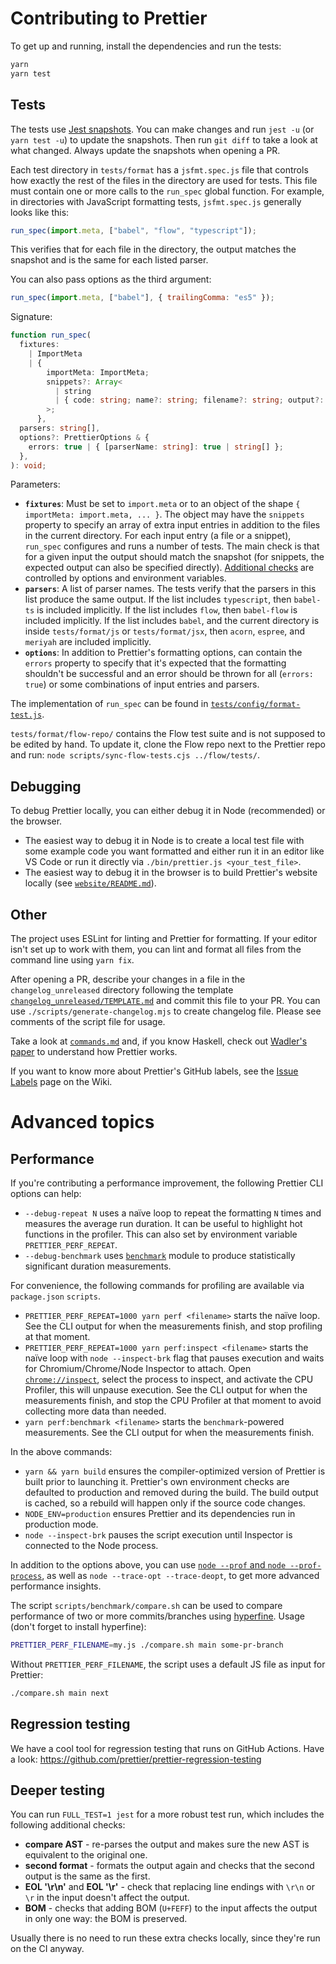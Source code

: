 # Contributing to Prettier

To get up and running, install the dependencies and run the tests:

```bash
yarn
yarn test
```

## Tests

The tests use [Jest snapshots](https://facebook.github.io/jest/docs/en/snapshot-testing.html). You can make changes and run `jest -u` (or `yarn test -u`) to update the snapshots. Then run `git diff` to take a look at what changed. Always update the snapshots when opening a PR.

Each test directory in `tests/format` has a `jsfmt.spec.js` file that controls how exactly the rest of the files in the directory are used for tests. This file must contain one or more calls to the `run_spec` global function. For example, in directories with JavaScript formatting tests, `jsfmt.spec.js` generally looks like this:

```js
run_spec(import.meta, ["babel", "flow", "typescript"]);
```

This verifies that for each file in the directory, the output matches the snapshot and is the same for each listed parser.

You can also pass options as the third argument:

```js
run_spec(import.meta, ["babel"], { trailingComma: "es5" });
```

Signature:

```ts
function run_spec(
  fixtures:
    | ImportMeta
    | {
        importMeta: ImportMeta;
        snippets?: Array<
          | string
          | { code: string; name?: string; filename?: string; output?: string }
        >;
      },
  parsers: string[],
  options?: PrettierOptions & {
    errors: true | { [parserName: string]: true | string[] };
  },
): void;
```

Parameters:

- **`fixtures`**: Must be set to `import.meta` or to an object of the shape `{ importMeta: import.meta, ... }`. The object may have the `snippets` property to specify an array of extra input entries in addition to the files in the current directory. For each input entry (a file or a snippet), `run_spec` configures and runs a number of tests. The main check is that for a given input the output should match the snapshot (for snippets, the expected output can also be specified directly). [Additional checks](#deeper-testing) are controlled by options and environment variables.
- **`parsers`**: A list of parser names. The tests verify that the parsers in this list produce the same output. If the list includes `typescript`, then `babel-ts` is included implicitly. If the list includes `flow`, then `babel-flow` is included implicitly. If the list includes `babel`, and the current directory is inside `tests/format/js` or `tests/format/jsx`, then `acorn`, `espree`, and `meriyah` are included implicitly.
- **`options`**: In addition to Prettier's formatting options, can contain the `errors` property to specify that it's expected that the formatting shouldn't be successful and an error should be thrown for all (`errors: true`) or some combinations of input entries and parsers.

The implementation of `run_spec` can be found in [`tests/config/format-test.js`](tests/config/format-test.js).

`tests/format/flow-repo/` contains the Flow test suite and is not supposed to be edited by hand. To update it, clone the Flow repo next to the Prettier repo and run: `node scripts/sync-flow-tests.cjs ../flow/tests/`.

## Debugging

To debug Prettier locally, you can either debug it in Node (recommended) or the browser.

- The easiest way to debug it in Node is to create a local test file with some example code you want formatted and either run it in an editor like VS Code or run it directly via `./bin/prettier.js <your_test_file>`.
- The easiest way to debug it in the browser is to build Prettier's website locally (see [`website/README.md`](website/README.md)).

## Other

The project uses ESLint for linting and Prettier for formatting. If your editor isn't set up to work with them, you can lint and format all files from the command line using `yarn fix`.

After opening a PR, describe your changes in a file in the `changelog_unreleased` directory following the template [`changelog_unreleased/TEMPLATE.md`](changelog_unreleased/TEMPLATE.md) and commit this file to your PR. You can use `./scripts/generate-changelog.mjs` to create changelog file. Please see comments of the script file for usage.

Take a look at [`commands.md`](commands.md) and, if you know Haskell, check out [Wadler's paper](http://homepages.inf.ed.ac.uk/wadler/papers/prettier/prettier.pdf) to understand how Prettier works.

If you want to know more about Prettier's GitHub labels, see the [Issue Labels](https://github.com/prettier/prettier/wiki/Issue-Labels) page on the Wiki.

# Advanced topics

## Performance

If you're contributing a performance improvement, the following Prettier CLI options can help:

- `--debug-repeat N` uses a naïve loop to repeat the formatting `N` times and measures the average run duration. It can be useful to highlight hot functions in the profiler. This can also set by environment variable `PRETTIER_PERF_REPEAT`.
- `--debug-benchmark` uses [`benchmark`](https://npm.im/benchmark) module to produce statistically significant duration measurements.

For convenience, the following commands for profiling are available via `package.json` `scripts`.

- `PRETTIER_PERF_REPEAT=1000 yarn perf <filename>` starts the naïve loop. See the CLI output for when the measurements finish, and stop profiling at that moment.
- `PRETTIER_PERF_REPEAT=1000 yarn perf:inspect <filename>` starts the naïve loop with `node --inspect-brk` flag that pauses execution and waits for Chromium/Chrome/Node Inspector to attach. Open [`chrome://inspect`](chrome://inspect), select the process to inspect, and activate the CPU Profiler, this will unpause execution. See the CLI output for when the measurements finish, and stop the CPU Profiler at that moment to avoid collecting more data than needed.
- `yarn perf:benchmark <filename>` starts the `benchmark`-powered measurements. See the CLI output for when the measurements finish.

In the above commands:

- `yarn && yarn build` ensures the compiler-optimized version of Prettier is built prior to launching it. Prettier's own environment checks are defaulted to production and removed during the build. The build output is cached, so a rebuild will happen only if the source code changes.
- `NODE_ENV=production` ensures Prettier and its dependencies run in production mode.
- `node --inspect-brk` pauses the script execution until Inspector is connected to the Node process.

In addition to the options above, you can use [`node --prof` and `node --prof-process`](https://nodejs.org/en/docs/guides/simple-profiling/), as well as `node --trace-opt --trace-deopt`, to get more advanced performance insights.

The script `scripts/benchmark/compare.sh` can be used to compare performance of two or more commits/branches using [hyperfine](https://github.com/sharkdp/hyperfine). Usage (don't forget to install hyperfine):

```sh
PRETTIER_PERF_FILENAME=my.js ./compare.sh main some-pr-branch
```

Without `PRETTIER_PERF_FILENAME`, the script uses a default JS file as input for Prettier:

```sh
./compare.sh main next
```

## Regression testing

We have a cool tool for regression testing that runs on GitHub Actions. Have a look: https://github.com/prettier/prettier-regression-testing

## Deeper testing

You can run `FULL_TEST=1 jest` for a more robust test run, which includes the following additional checks:

- **compare AST** - re-parses the output and makes sure the new AST is equivalent to the original one.
- **second format** - formats the output again and checks that the second output is the same as the first.
- **EOL '\r\n'** and **EOL '\r'** - check that replacing line endings with `\r\n` or `\r` in the input doesn't affect the output.
- **BOM** - checks that adding BOM (`U+FEFF`) to the input affects the output in only one way: the BOM is preserved.

Usually there is no need to run these extra checks locally, since they're run on the CI anyway.
